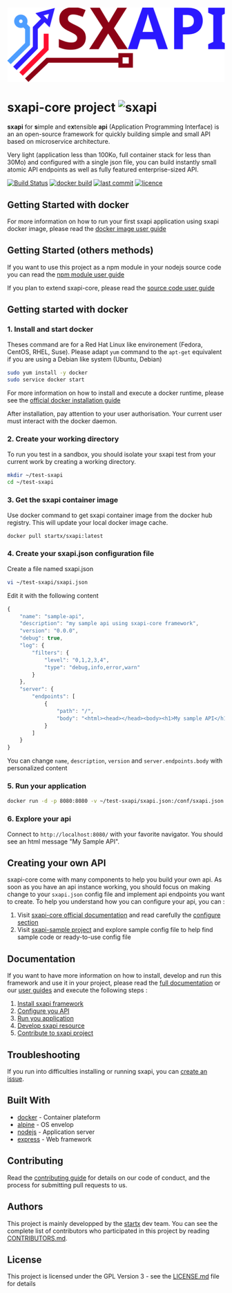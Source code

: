 [![sxapi](https://raw.githubusercontent.com/startxfr/sxapi-core/v0.2.11-docker/docs/assets/logo.svg?sanitize=true)](https://github.com/startxfr/sxapi-core)

# sxapi-core project ![sxapi](https://img.shields.io/badge/latest-v0.2.11-blue.svg)

**sxapi** for **s**imple and e**x**tensible **api** (Application Programming Interface) is an an open-source framework for quickly building simple and small API based on microservice architecture.

Very light (application less than 100Ko, full container stack for less than 30Mo) and configured with a single json file, you can build instantly small atomic API endpoints as well as fully featured enterprise-sized API.

[![Build Status](https://travis-ci.org/startxfr/sxapi-core.svg?tag=v0.2.11-docker)](https://travis-ci.org/startxfr/sxapi-core) 
[![docker build](https://img.shields.io/docker/build/startx/sxapi.svg)](https://hub.docker.com/r/startx/sxapi/) 
[![last commit](https://img.shields.io/github/last-commit/startxfr/sxapi-core.svg)](https://github.com/startxfr/sxapi-core) 
[![licence](https://img.shields.io/github/license/startxfr/sxapi-core.svg)](https://github.com/startxfr/sxapi-core) 

## Getting Started with docker

For more information on how to run your first sxapi application using sxapi docker image, please read the [docker image user guide](https://github.com/startxfr/sxapi-core/tree/v0.2.11-docker/docs/guides/USE_docker.md)

## Getting Started (others methods)

If you want to use this project as a npm module in your nodejs source code you can read the [npm module user guide](https://github.com/startxfr/sxapi-core/tree/v0.2.11-docker/docs/guides/USE_npm.md)

If you plan to extend sxapi-core, please read the [source code user guide](https://github.com/startxfr/sxapi-core/tree/v0.2.11-docker/docs/guides/USE_source.md)


## Getting started with docker

### 1. Install and start docker

Theses command are for a Red Hat Linux like environement (Fedora, CentOS, RHEL, Suse). Please adapt ```yum``` command to the ```apt-get``` equivalent if you are using a Debian like system (Ubuntu, Debian)

```bash
sudo yum install -y docker
sudo service docker start
```
For more information on how to install and execute a docker runtime, please see the [official docker installation guide](https://docs.docker.com/engine/installation/)

After installation, pay attention to your user authorisation. Your current user must interact with the docker daemon.

### 2. Create your working directory

To run you test in a sandbox, you should isolate your sxapi test from your current work by creating a working directory.
```bash
mkdir ~/test-sxapi
cd ~/test-sxapi
```

### 3. Get the sxapi container image

Use docker command to get sxapi container image from the docker hub registry. This will update your local docker image cache.

```bash
docker pull startx/sxapi:latest
```

### 4. Create your sxapi.json configuration file

Create a file named sxapi.json

```bash
vi ~/test-sxapi/sxapi.json
```

Edit it with the following content

```javascript
{
    "name": "sample-api",
    "description": "my sample api using sxapi-core framework",
    "version": "0.0.0",
    "debug": true,
    "log": {
        "filters": {
            "level": "0,1,2,3,4",
            "type": "debug,info,error,warn"
        }
    },
    "server": {
        "endpoints": [
            {
                "path": "/",
                "body": "<html><head></head><body><h1>My sample API</h1></body></html>"
            }
        ]
    }
}
```

You can change ```name```, ```description```, ```version``` and ```server.endpoints.body``` with personalized content

### 5. Run your application

```bash
docker run -d -p 8080:8080 -v ~/test-sxapi/sxapi.json:/conf/sxapi.json:ro startx/sxapi
```

### 6. Explore your api

Connect to ```http://localhost:8080/``` with your favorite navigator. You should
see an html message "My Sample API".


## Creating your own API


sxapi-core come with many components to help you build your own api. As soon as you have an api instance working, you should focus on making change to your ```sxapi.json``` config file and implement api endpoints you want to create. 
To help you understand how you can configure your api, you can :
1. Visit [sxapi-core official documentation](https://github.com/startxfr/sxapi-core/tree/v0.2.11-docker/docs/README.md) and read carefully the [configure section](https://github.com/startxfr/sxapi-core/tree/v0.2.11-docker/docs/guides/2.Configure.md)
2. Visit [sxapi-sample project](https://github.com/startxfr/sxapi-sample) and explore sample config file to help find sample code or ready-to-use config file

## Documentation

If you want to have more information on how to install, develop and run this framework and use it in your project, please read the [full documentation](https://github.com/startxfr/sxapi-core/tree/v0.2.11-docker/docs/README.md) or our [user guides](https://github.com/startxfr/sxapi-core/tree/v0.2.11-docker/docs/guides/README.md) and execute the following steps :
1. [Install sxapi framework](https://github.com/startxfr/sxapi-core/tree/v0.2.11-docker/docs/guides/1.Install.md)
2. [Configure you API](https://github.com/startxfr/sxapi-core/tree/v0.2.11-docker/docs/guides/2.Configure.md)
3. [Run you application](https://github.com/startxfr/sxapi-core/tree/v0.2.11-docker/docs/guides/3.Run.md)
4. [Develop sxapi resource](https://github.com/startxfr/sxapi-core/tree/v0.2.11-docker/docs/guides/4.Develop.md)
5. [Contribute to sxapi project](https://github.com/startxfr/sxapi-core/tree/v0.2.11-docker/docs/guides/5.Contribute.md)

## Troubleshooting

If you run into difficulties installing or running sxapi, you can [create an issue](https://github.com/startxfr/sxapi-core/issues/new).

## Built With

* [docker](https://www.docker.com/) - Container plateform
* [alpine](https://alpinelinux.org/) - OS envelop
* [nodejs](https://nodejs.org) - Application server
* [express](http://expressjs.com) - Web framework

## Contributing

Read the [contributing guide](https://github.com/startxfr/sxapi-core/tree/v0.2.11-docker/docs/guides/5.Contribute.md) for details on our code of conduct, and the process for submitting pull requests to us.

## Authors

This project is mainly developped by the [startx](https://www.startx.fr) dev team. You can see the complete list of contributors who participated in this project by reading [CONTRIBUTORS.md](https://github.com/startxfr/sxapi-core/tree/v0.2.11-docker/docs/CONTRIBUTORS.md).

## License

This project is licensed under the GPL Version 3 - see the [LICENSE.md](https://github.com/startxfr/sxapi-core/tree/v0.2.11-docker/docs/LICENSE.md) file for details
